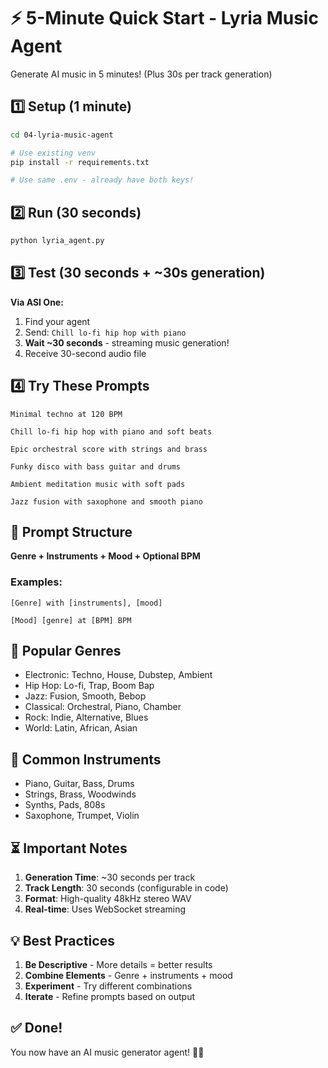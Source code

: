 # ⚡ 5-Minute Quick Start - Lyria Music Agent

Generate AI music in 5 minutes! (Plus 30s per track generation)

## 1️⃣ Setup (1 minute)

```bash
cd 04-lyria-music-agent

# Use existing venv
pip install -r requirements.txt

# Use same .env - already have both keys!
```

## 2️⃣ Run (30 seconds)

```bash
python lyria_agent.py
```

## 3️⃣ Test (30 seconds + ~30s generation)

**Via ASI One:**
1. Find your agent
2. Send: `Chill lo-fi hip hop with piano`
3. **Wait ~30 seconds** - streaming music generation!
4. Receive 30-second audio file

## 4️⃣ Try These Prompts

```
Minimal techno at 120 BPM

Chill lo-fi hip hop with piano and soft beats

Epic orchestral score with strings and brass

Funky disco with bass guitar and drums

Ambient meditation music with soft pads

Jazz fusion with saxophone and smooth piano
```

## 🎵 Prompt Structure

**Genre + Instruments + Mood + Optional BPM**

### Examples:
```
[Genre] with [instruments], [mood]
```

```
[Mood] [genre] at [BPM] BPM
```

## 🎹 Popular Genres

- Electronic: Techno, House, Dubstep, Ambient
- Hip Hop: Lo-fi, Trap, Boom Bap
- Jazz: Fusion, Smooth, Bebop
- Classical: Orchestral, Piano, Chamber
- Rock: Indie, Alternative, Blues
- World: Latin, African, Asian

## 🎸 Common Instruments

- Piano, Guitar, Bass, Drums
- Strings, Brass, Woodwinds
- Synths, Pads, 808s
- Saxophone, Trumpet, Violin

## ⏳ Important Notes

1. **Generation Time**: ~30 seconds per track
2. **Track Length**: 30 seconds (configurable in code)
3. **Format**: High-quality 48kHz stereo WAV
4. **Real-time**: Uses WebSocket streaming

## 💡 Best Practices

1. **Be Descriptive** - More details = better results
2. **Combine Elements** - Genre + instruments + mood
3. **Experiment** - Try different combinations
4. **Iterate** - Refine prompts based on output

## ✅ Done!

You now have an AI music generator agent! 🎵✨

